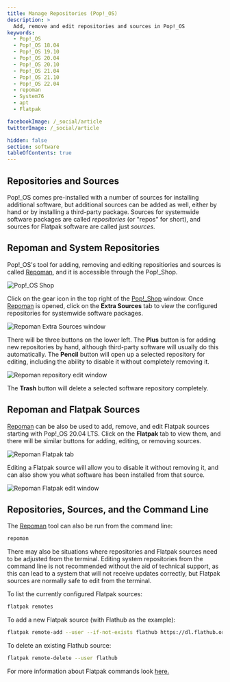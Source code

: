 ```yaml
---
title: Manage Repositories (Pop!_OS)
description: >
  Add, remove and edit repositories and sources in Pop!_OS
keywords:
  - Pop!_OS
  - Pop!_OS 18.04
  - Pop!_OS 19.10
  - Pop!_OS 20.04
  - Pop!_OS 20.10
  - Pop!_OS 21.04
  - Pop!_OS 21.10
  - Pop!_OS 22.04
  - repoman
  - System76
  - apt
  - Flatpak

facebookImage: /_social/article
twitterImage: /_social/article

hidden: false
section: software
tableOfContents: true
---
```


## Repositories and Sources

Pop!\_OS comes pre-installed with a number of sources for installing additional software, but additional sources can be added as well, either by hand or by installing a third-party package. Sources for systemwide software packages are called _repositories_ (or "repos" for short), and sources for Flatpak software are called just _sources_.

## Repoman and System Repositories

Pop!\_OS's tool for adding, removing and editing repositiories and sources is called <u>Repoman</u>, and it is accessible through the Pop!_Shop.

![Pop!_OS Shop](/images/manage-repos/pop-shop-button.png)

Click on the gear icon in the top right of the <u>Pop!_Shop</u> window. Once <u>Repoman</u> is opened, click on the **Extra Sources** tab to view the configured repositories for systemwide software packages.

![Repoman Extra Sources window](/images/manage-repos/Repoman-extra-sources.png)

There will be three buttons on the lower left. The **Plus** button is for adding new repositories by hand, although third-party software will usually do this automatically. The **Pencil** button will open up a selected repository for editing, including the ability to disable it without completely removing it.

![Repoman repository edit window](/images/manage-repos/Repoman-edit-repo.png)

The **Trash** button will delete a selected software repository completely.

## Repoman and Flatpak Sources

<u>Repoman</u> can be also be used to add, remove, and edit Flatpak sources starting with Pop!_OS 20.04 LTS. Click on the **Flatpak** tab to view them, and there will be similar buttons for adding, editing, or removing sources.

![Repoman Flatpak tab](/images/manage-repos/Repoman-Flatpak-tab.png)

Editing a Flatpak source will allow you to disable it without removing it, and can also show you what software has been installed from that source.

![Repoman Flatpak edit window](/images/manage-repos/Repoman-Flatpak-edit.png)

## Repositories, Sources, and the Command Line

The <u>Repoman</u> tool can also be run from the command line:

```bash
repoman
```

There may also be situations where repositories and Flatpak sources need to be adjusted from the terminal. Editing system repositories from the command line is not recommended without the aid of technical support, as this can lead to a system that will not receive updates correctly, but Flatpak sources are normally safe to edit from the terminal.

To list the currently configured Flatpak sources:

```bash
flatpak remotes
```

To add a new Flatpak source (with Flathub as the example):

```bash
flatpak remote-add --user --if-not-exists flathub https://dl.flathub.org/repo/flathub.flatpakrepo
```

To delete an existing Flathub source:

```bash
flatpak remote-delete --user flathub
```

For more information about Flatpak commands look [here.](https://docs.flatpak.org/en/latest/using-flatpak.html)
